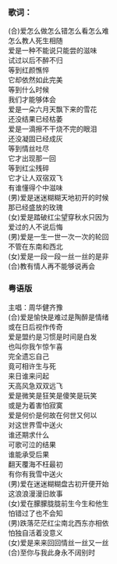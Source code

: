 

### 歌词：

(合)爱怎么做怎么错怎么看怎么难  
怎么教人死生相随  
爱是一种不能说只能尝的滋味  
试过以后不醉不归  
等到红颜憔悴  
它却依然如此完美  
等到什么时候  
我们才能够体会  
爱是一朵六月天飘下来的雪花  
还没结果已经枯萎  
爱是一滴擦不干烧不完的眼泪  
还没凝固已经成灰  
等到情丝吐尽  
它才出现那一回  
等到红尘残碎  
它才让人双宿双飞  
有谁懂得个中滋味  
(男)爱是迷迷糊糊天地初开的时候  
那已经盛放的玫瑰  
(女)爱是踏破红尘望穿秋水只因为  
爱过的人不说后悔  
(男)爱是一生一世一次一次的轮回  
不管在东南和西北  
(女)爱是一段一段一丝一丝的是非  
(合)教有情人再不能够说再会  

### 粤语版

主唱：周华健齐豫  
(合)爱是愉快是难过是陶醉是情绪  
或在日后视作传奇  
爱是盟约是习惯是时间是白发  
也叫你我乍惊乍喜  
完全遗忘自己  
竟可相许生与死  
来日谁来问起  
天高风急双双远飞  
爱是微笑是狂笑是傻笑是玩笑  
或是为着害怕寂寞  
爱是何价是何故在何世又何以  
对这世界雪中送火  
谁还期求什么  
可歌可泣的结果  
谁能承受后果  
翻天覆海不枉最初  
有你有我雪中送火  
(男)爱在迷迷糊糊盘古初开便开始  
这浪浪漫漫旧故事  
(女)爱在朦朦胧胧前生今生和他生  
怕错过了也不会知  
(男)跌落茫茫红尘南北西东亦相依  
怕独自活着没意义  
(女)爱是来来回回情丝一丝又一丝  
(合)至你与我此身永不阔别时  

